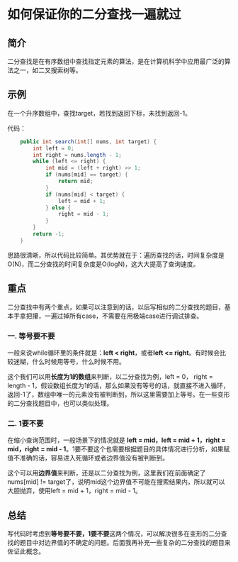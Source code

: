 # 如何保证你的二分查找一遍就过

## 简介

二分查找是在有序数组中查找指定元素的算法，是在计算机科学中应用最广泛的算法之一，如二叉搜索树等。

## 示例

在一个升序数组中，查找target，若找到返回下标，未找到返回-1。

代码：

```java
    public int search(int[] nums, int target) {
        int left = 0;
        int right = nums.length - 1;
        while (left <= right) {
            int mid = (left + right) >> 1;
            if (nums[mid] == target) {
                return mid;
            }
            if (nums[mid] < target) {
                left = mid + 1;
            } else {
                right = mid - 1;
            }
        }
        return -1;
    }
```

思路很清晰，所以代码比较简单。其优势就在于：遍历查找的话，时间复杂度是O(N)，而二分查找的时间复杂度是O(logN)，这大大提高了查询速度。

## 重点

二分查找中有两个重点，如果可以注意到的话，以后写相似的二分查找的题目，基本手拿把攥，一遍过掉所有case，不需要在用极端case进行调试排查。

### 一. 等号要不要

一般来说while循环里的条件就是：**left < right**，或者**left <= right**。有时候会比较迷糊，什么时候用等号，什么时候不用。

这个我们可以用**长度为1的数组**来判断，以二分查找为例，left = 0， right = length - 1，假设数组长度为1的话，那么如果没有等号的话，就直接不进入循环，返回-1了，数组中唯一的元素没有被判断到，所以这里需要加上等号。在一些变形的二分查找题目中，也可以类似处理。

### 二. 1要不要

在缩小查询范围时，一般场景下的情况就是 **left = mid，left = mid + 1，right = mid，right = mid - 1**。1要不要这个也需要根据题目的具体情况进行分析，如果赋值不准确的话，容易进入死循环或者边界值没有被判断到。

这个可以用**边界值**来判断，还是以二分查找为例，这里我们在前面确定了nums[mid] != target了，说明mid这个边界值不可能在搜索结果内，所以就可以大胆抛弃，使用left = mid + 1，right = mid - 1。

## 总结

写代码时考虑到**等号要不要，1要不要**这两个情况，可以解决很多在变形的二分查找的题目中对边界值的不确定的问题。后面我再补充一些复杂的二分查找的题目来佐证此概念。
